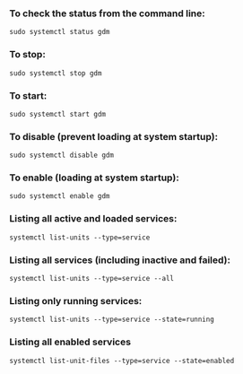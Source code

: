 ### To check the status from the command line:
```
sudo systemctl status gdm
```

### To stop:
```
sudo systemctl stop gdm
```

### To start:
```
sudo systemctl start gdm
```

### To disable (prevent loading at system startup):
```
sudo systemctl disable gdm
```

### To enable (loading at system startup):
```
sudo systemctl enable gdm
```

### Listing all active and loaded services:
```
systemctl list-units --type=service
```

### Listing all services (including inactive and failed):
```
systemctl list-units --type=service --all
```

### Listing only running services:
```
systemctl list-units --type=service --state=running
```

### Listing all enabled services
```
systemctl list-unit-files --type=service --state=enabled
```
